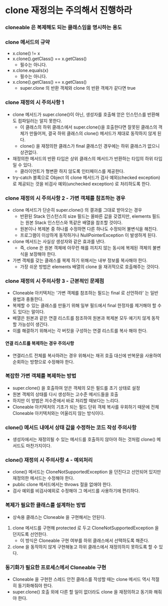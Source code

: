 # clone 재정의는 주의해서 진행하라

### cloneable 은 복제해도 되는 클래스임을 명시하는 용도

### clone 메서드의 규약
* x.clone() != x
* x.clone().getClass() == x.getClass()
    * 필수는 아니다.
* x.clone.equals(x)
    * 필수는 아니다.
* x.clone().getClass() == x.getClass()
    * super.clone 의 반환 객체와 clone 의 반환 객체가 같다면 true

### clone 재정의 시 주의사항 1
* clone 메서드가 super.clone()이 아닌, 생성자를 호출해 얻은 인스턴스를 반환해도 컴파일러는 알지 못한다.
    * 이 클래스의 하위 클래스에서 super.clone()을 호출한다면 잘못된 클래스의 객체가 만들어져, 결국 하위 클래스의 clone() 메서드가 제대로 동작하지 않게 된다.
    * clone() 을 재정의한 클래스가 final 클래스인 경우에는 하위 클래스가 없으니 상관없다.
* 재정의한 메서드의 반환 타입은 상위 클래스의 메서드가 반환하는 타입의 하위 타입일 수 있다.
    * 클라이언트가 형변환 하지 않도록 인터페이스를 제공한다.
* try-catch 블록으로 Object 의 clone 메서드가 검사 예외(checked exception) 로 제공되는 것을 비검사 예외(unchecked exception) 로 처리하도록 한다.

### clone 재정의 시 주의사항 2 - 가변 객체를 참조하는 경우
* clone 메서드가 단순히 super.clone() 의 결과를 그대로 받아오는 경우
    * 반환된 Stack 인스턴스의 size 필드는 올바른 값을 갖겠지만, elements 필드는 원본 Stack 인스턴스와 똑같은 배열을 참조할 것이다.
    * 원본이나 복제본 중 하나를 수정하면 다른 하나도 수정되어 불변식을 해친다.
    * 프로그램이 이상하게 동작하거나 NullPointerException 이 발생하게 된다.
* clone 메서드는 사실상 생성자와 같은 효과를 낸다.
    * 즉, clone 은 원본 객체에 아무런 해를 끼치지 않는 동시에 복제된 객체의 불변식을 보장해야 한다.
* 가변 객체를 갖는 클래스를 복제 하기 위해서는 내부 정보를 복사해야 한다.
    * 가장 쉬운 방법은 elements 배열의 clone 을 재귀적으로 호출해주는 것이다.

### clone 재정의 시 주의사항 3 - 근본적인 문제점
* Cloneable 아키텍처는 '가변 객체를 참조하는 필드는 final 로 선언하라' 는 일반 용법과 충돌한다.
* 복제할 수 있는 클래스를 만들기 위해 일부 필드에서 final 한정자를 제거해야 할 수도 있다는 말이다.
* 배열은 원본과 같은 연결 리스트를 참조하여 원본과 복제본 모두 예기치 않게 동작할 가능성이 생긴다.
* 이를 해결하기 위해서는 각 버킷을 구성하는 연결 리스트를 복사 해야 한다.

#### 연결 리스트를 복제하는 경우 주의사항
* 연결리스트 전체를 복사하려는 경우 위해서는 재귀 호출 대신에 반복문을 사용하여 순회하는 방향으로 수정해야 한다.

### 복잡한 가변 객체를 복제하는 방법
* super.clone() 을 호출하여 얻은 객체의 모든 필드를 초기 상태로 설정
* 원본 객체의 상태를 다시 생성하는 고수준 메서드들을 호출
* 하지만 이 방법은 저수준에서 바로 처리할 때보다는 느리다.
* Cloneable 아키텍처의 기초가 되는 필드 단위 객체 복사를 우회하기 때문에 전체 Cloneable 아키텍처와는 어울리지 않는 방식이다.

### clone() 메서드 내에서 상태 값을 수정하는 코드 작성 주의사항
* 생성자에서는 재정의될 수 있는 메서드를 호출하지 않아야 하는 것처럼 clone() 메서드도 마찬가지이다.

### clone() 재정의 시 주의사항 4 - 예외처리
* clone() 메서드는 CloneNotSupportedException 을 던진다고 선언되어 있지만 재정의한 메서드는 수정해야 한다.
* public clone 메서드에서는 throws 절을 없애야 한다.
* 검사 예외를 비검사예외로 수정해야 그 메서드를 사용하기에 편리하다.

### 복제가 필요한 클래스를 설계하는 방법
* 상속용 클래스는 Cloneable 을 구현해서는 안된다.
1. clone 메서드를 구현해 protected 로 두고 CloneNotSupportedException 을 던지도록 선언한다.
    * 이 방식은 Cloneable 구현 여부를 하위 클래스에서 선택하도록 해준다.
2. clone 을 동작하지 않게 구현해놓고 하위 클래스에서 재정의하지 못하도록 할 수 있다.

### 동기화가 필요한 프로세스에서 Cloneable 구현
* Cloneable 을 구현한 스레드 안전 클래스를 작성할 때는 clone 메서드 역시 적절히 동기화해줘야 한다.
* super.clone() 호출 외에 다른 할 일이 없더라도 clone 을 재정의하고 동기화 해줘야 한다.